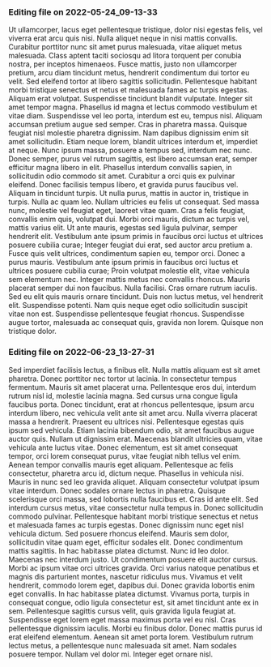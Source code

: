 

### Editing file on 2022-05-24_09-13-33

Ut ullamcorper, lacus eget pellentesque tristique, dolor nisi egestas felis, vel viverra erat arcu quis nisi. Nulla aliquet neque in nisi mattis convallis. Curabitur porttitor nunc sit amet purus malesuada, vitae aliquet metus malesuada. Class aptent taciti sociosqu ad litora torquent per conubia nostra, per inceptos himenaeos. Fusce mattis, justo non ullamcorper pretium, arcu diam tincidunt metus, hendrerit condimentum dui tortor eu velit. Sed eleifend tortor at libero sagittis sollicitudin. Pellentesque habitant morbi tristique senectus et netus et malesuada fames ac turpis egestas. Aliquam erat volutpat. Suspendisse tincidunt blandit vulputate. Integer sit amet tempor magna.
Phasellus id magna et lectus commodo vestibulum et vitae diam. Suspendisse vel leo porta, interdum est eu, tempus nisl. Aliquam accumsan pretium augue sed semper. Cras in pharetra massa. Quisque feugiat nisl molestie pharetra dignissim. Nam dapibus dignissim enim sit amet sollicitudin. Etiam neque lorem, blandit ultrices interdum et, imperdiet at neque. Nunc ipsum massa, posuere a tempus sed, interdum nec nunc. Donec semper, purus vel rutrum sagittis, est libero accumsan erat, semper efficitur magna libero in elit. Phasellus interdum convallis sapien, in sollicitudin odio commodo sit amet. Curabitur a orci quis ex pulvinar eleifend. Donec facilisis tempus libero, et gravida purus faucibus vel. Aliquam in tincidunt turpis.
Ut nulla purus, mattis in auctor in, tristique in turpis. Nulla ac quam leo. Nullam ultricies eu felis ut consequat. Sed massa nunc, molestie vel feugiat eget, laoreet vitae quam. Cras a felis feugiat, convallis enim quis, volutpat dui. Morbi orci mauris, dictum ac turpis vel, mattis varius elit. Ut ante mauris, egestas sed ligula pulvinar, semper hendrerit elit. Vestibulum ante ipsum primis in faucibus orci luctus et ultrices posuere cubilia curae; Integer feugiat dui erat, sed auctor arcu pretium a.
Fusce quis velit ultrices, condimentum sapien eu, tempor orci. Donec a purus mauris. Vestibulum ante ipsum primis in faucibus orci luctus et ultrices posuere cubilia curae; Proin volutpat molestie elit, vitae vehicula sem elementum nec. Integer mattis metus nec convallis rhoncus. Mauris placerat semper dui non faucibus. Nulla facilisi.
Cras ornare rutrum iaculis. Sed eu elit quis mauris ornare tincidunt. Duis non luctus metus, vel hendrerit elit. Suspendisse potenti. Nam quis neque eget odio sollicitudin suscipit vitae non est. Suspendisse pellentesque feugiat rhoncus. Suspendisse augue tortor, malesuada ac consequat quis, gravida non lorem. Quisque non tristique dolor.




### Editing file on 2022-06-23_13-27-31

Sed imperdiet facilisis lectus, a finibus elit. Nulla mattis aliquam est sit amet pharetra. Donec porttitor nec tortor ut lacinia. In consectetur tempus fermentum. Mauris sit amet placerat urna. Pellentesque eros dui, interdum rutrum nisl id, molestie lacinia magna. Sed cursus urna congue ligula faucibus porta. Donec tincidunt, erat at rhoncus pellentesque, ipsum arcu interdum libero, nec vehicula velit ante sit amet arcu. Nulla viverra placerat massa a hendrerit. Praesent eu ultrices nisi.
Pellentesque egestas quis ipsum sed vehicula. Etiam lacinia bibendum odio, sit amet faucibus augue auctor quis. Nullam ut dignissim erat. Maecenas blandit ultricies quam, vitae vehicula ante luctus vitae. Donec elementum, est sit amet consequat tempor, orci lorem consequat purus, vitae feugiat nibh tellus vel enim. Aenean tempor convallis mauris eget aliquam. Pellentesque ac felis consectetur, pharetra arcu id, dictum neque. Phasellus in vehicula nisi. Mauris in nunc sed leo gravida aliquet. Aliquam consectetur volutpat ipsum vitae interdum. Donec sodales ornare lectus in pharetra. Quisque scelerisque orci massa, sed lobortis nulla faucibus et. Cras id ante elit. Sed interdum cursus metus, vitae consectetur nulla tempus in. Donec sollicitudin commodo pulvinar.
Pellentesque habitant morbi tristique senectus et netus et malesuada fames ac turpis egestas. Donec dignissim nunc eget nisl vehicula dictum. Sed posuere rhoncus eleifend. Mauris sem dolor, sollicitudin vitae quam eget, efficitur sodales elit. Donec condimentum mattis sagittis. In hac habitasse platea dictumst. Nunc id leo dolor. Maecenas nec interdum justo. Ut condimentum posuere elit auctor cursus. Morbi ac ipsum vitae orci ultrices gravida. Orci varius natoque penatibus et magnis dis parturient montes, nascetur ridiculus mus. Vivamus et velit hendrerit, commodo lorem eget, dapibus dui. Donec gravida lobortis enim eget convallis. In hac habitasse platea dictumst.
Vivamus porta, turpis in consequat congue, odio ligula consectetur est, sit amet tincidunt ante ex in sem. Pellentesque sagittis cursus velit, quis gravida ligula feugiat at. Suspendisse eget lorem eget massa maximus porta vel eu nisl. Cras pellentesque dignissim iaculis. Morbi eu finibus dolor. Donec mattis purus id erat eleifend elementum. Aenean sit amet porta lorem. Vestibulum rutrum lectus metus, a pellentesque nunc malesuada sit amet. Nam sodales posuere tempor. Nullam vel dolor mi. Integer eget ornare nisl.


